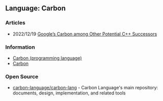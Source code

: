 ## Language: Carbon


### Articles
- 2022/12/19 [Google’s Carbon among Other Potential C++ Successors](https://thenewstack.io/googles-carbon-among-other-potential-c-successors/)


### Information
- [Carbon (programming language)](https://en.wikipedia.org/wiki/Carbon_(programming_language))
- [Carbon](https://www.codingninjas.com/codestudio/library/carbon)



### Open Source
- [carbon-language/carbon-lang](https://github.com/carbon-language/carbon-lang) - Carbon Language's main repository: documents, design, implementation, and related tools
